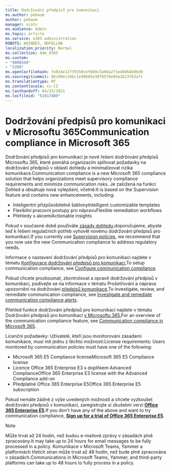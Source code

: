 ```yaml
---
title: Dodržování předpisů pro komunikaci
ms.author: pebaum
author: pebaum
manager: scotv
ms.audience: Admin
ms.topic: article
ms.service: o365-administration
ROBOTS: NOINDEX, NOFOLLOW
localization_priority: Normal
ms.collection: Adm_O365
ms.custom:
- "9000549"
- "3208"
ms.openlocfilehash: fe834e12f35550cef669c5a60a2f3e460648dbd0
ms.sourcegitcommit: 8bc60ec34bc1e40685e3976576e04a2623f63a7c
ms.translationtype: MT
ms.contentlocale: cs-CZ
ms.lasthandoff: 04/15/2021
ms.locfileid: "51817489"
---
```

# <a name="communication-compliance-in-microsoft-365"></a><span data-ttu-id="fbc37-102">Dodržování předpisů pro komunikaci v Microsoftu 365</span><span class="sxs-lookup"><span data-stu-id="fbc37-102">Communication compliance in Microsoft 365</span></span>

<span data-ttu-id="fbc37-103">Dodržování předpisů pro komunikaci je nové řešení dodržování předpisů Microsoftu 365, které pomáhá organizacím splňovat požadavky na dodržování předpisů v oblasti dohledu a minimalizovat rizika komunikace.</span><span class="sxs-lookup"><span data-stu-id="fbc37-103">Communication compliance is a new Microsoft 365 compliance solution that helps organizations meet supervisory compliance requirements and minimize communication risks.</span></span> <span data-ttu-id="fbc37-104">Je založená na funkci Dohled a obsahuje nová vylepšení, včetně:</span><span class="sxs-lookup"><span data-stu-id="fbc37-104">It is based on the Supervision feature and contains new enhancements, including:</span></span>

- <span data-ttu-id="fbc37-105">Inteligentní přizpůsobitelné šablony</span><span class="sxs-lookup"><span data-stu-id="fbc37-105">Intelligent customizable templates</span></span>
- <span data-ttu-id="fbc37-106">Flexibilní pracovní postupy pro nápravu</span><span class="sxs-lookup"><span data-stu-id="fbc37-106">Flexible remediation workflows</span></span>
- <span data-ttu-id="fbc37-107">Přehledy s akcemi</span><span class="sxs-lookup"><span data-stu-id="fbc37-107">Actionable insights</span></span>

<span data-ttu-id="fbc37-108">Pokud v současné době používáte [zásady dohledu,](https://docs.microsoft.com/microsoft-365/compliance/supervision-policies)doporučujeme, abyste teď k řešení regulačních potřeb vyhověl novému dodržování předpisů pro komunikaci.</span><span class="sxs-lookup"><span data-stu-id="fbc37-108">If you currently use [Supervision policies](https://docs.microsoft.com/microsoft-365/compliance/supervision-policies), we recommend that you now use the new Communication compliance to address regulatory needs.</span></span>

<span data-ttu-id="fbc37-109">Informace o nastavení dodržování předpisů pro komunikaci najdete v tématu [Konfigurace dodržování předpisů pro komunikaci.](https://docs.microsoft.com/microsoft-365/compliance/communication-compliance-configure)</span><span class="sxs-lookup"><span data-stu-id="fbc37-109">To setup communication compliance, see [Configure communication compliance](https://docs.microsoft.com/microsoft-365/compliance/communication-compliance-configure).</span></span>

<span data-ttu-id="fbc37-110">Pokud chcete prozkoumat, zkontrolovat a opravit dodržování předpisů v komunikaci, podívejte se na informace v tématu Prošetřování a náprava upozornění na dodržování [předpisů komunikace.](https://docs.microsoft.com/microsoft-365/compliance/communication-compliance-investigate-remediate)</span><span class="sxs-lookup"><span data-stu-id="fbc37-110">To investigate, review, and remediate communication compliance, see [Investigate and remediate communication compliance alerts](https://docs.microsoft.com/microsoft-365/compliance/communication-compliance-investigate-remediate).</span></span>

<span data-ttu-id="fbc37-111">Přehled funkce dodržování předpisů pro komunikaci najdete v tématu Dodržování předpisů pro komunikaci [v Microsoftu 365.](https://docs.microsoft.com/microsoft-365/compliance/communication-compliance)</span><span class="sxs-lookup"><span data-stu-id="fbc37-111">For an overview of the communication compliance feature, see [Communication compliance in Microsoft 365](https://docs.microsoft.com/microsoft-365/compliance/communication-compliance).</span></span>

<span data-ttu-id="fbc37-112">Licenční požadavky: Uživatelé, kteří jsou monitorováni zásadami komunikace, musí mít jednu z těchto možností:</span><span class="sxs-lookup"><span data-stu-id="fbc37-112">License requirements: Users monitored by communication policies must have one of the following:</span></span>

- <span data-ttu-id="fbc37-113">Microsoft 365 E5 Compliance license</span><span class="sxs-lookup"><span data-stu-id="fbc37-113">Microsoft 365 E5 Compliance license</span></span>
- <span data-ttu-id="fbc37-114">Licence Office 365 Enterprise E3 s doplňkem Advanced Compliance</span><span class="sxs-lookup"><span data-stu-id="fbc37-114">Office 365 Enterprise E3 license with the Advanced Compliance add-on</span></span>
- <span data-ttu-id="fbc37-115">Předplatné Office 365 Enterprise E5</span><span class="sxs-lookup"><span data-stu-id="fbc37-115">Office 365 Enterprise E5 subscription</span></span>

<span data-ttu-id="fbc37-116">Pokud nemáte žádné z výše uvedených možností a chcete vyzkoušet dodržování předpisů v komunikaci, zaregistrujte si zkušební verzi **[Office 365 Enterprise E5](https://go.microsoft.com/fwlink/p/?LinkID=698279)**.</span><span class="sxs-lookup"><span data-stu-id="fbc37-116">If you don't have any of the above and want to try communication compliance, **[Sign up for a trial of Office 365 Enterprise E5](https://go.microsoft.com/fwlink/p/?LinkID=698279)**.</span></span>

> [!NOTE]
> <span data-ttu-id="fbc37-117">Může trvat až 24 hodin, než budou e-mailové zprávy v zásadách plně zpracovány.</span><span class="sxs-lookup"><span data-stu-id="fbc37-117">It may take up to 24 hours for email messages to be fully processed in a policy.</span></span> <span data-ttu-id="fbc37-118">Komunikace v Microsoft Teams, Yammer a platformách třetích stran může trvat až 48 hodin, než bude plně zpracována v zásadách.</span><span class="sxs-lookup"><span data-stu-id="fbc37-118">Communications in Microsoft Teams, Yammer, and third-party platforms can take up to 48 hours to fully process in a policy.</span></span>
